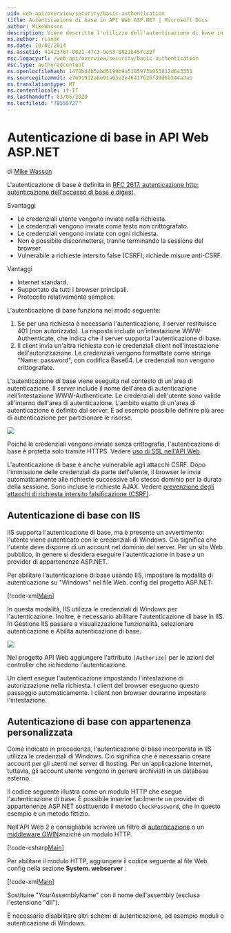 ```yaml
---
uid: web-api/overview/security/basic-authentication
title: Autenticazione di base in API Web ASP.NET | Microsoft Docs
author: MikeWasson
description: Viene descritto l'utilizzo dell'autenticazione di base in API Web ASP.NET.
ms.author: riande
ms.date: 10/02/2014
ms.assetid: 41423767-0021-47c3-9e53-0021b457c39f
msc.legacyurl: /web-api/overview/security/basic-authentication
msc.type: authoredcontent
ms.openlocfilehash: 1470bd4b5abd5199b9a5105973b053812d643351
ms.sourcegitcommit: e7e91932a6e91a63e2e46417626f39d6b244a3ab
ms.translationtype: MT
ms.contentlocale: it-IT
ms.lasthandoff: 03/06/2020
ms.locfileid: "78555727"
---
```

# <a name="basic-authentication-in-aspnet-web-api"></a>Autenticazione di base in API Web ASP.NET

di [Mike Wasson](https://github.com/MikeWasson)

L'autenticazione di base è definita in [RFC 2617, autenticazione http: autenticazione dell'accesso di base e digest](http://www.ietf.org/rfc/rfc2617.txt).

Svantaggi

- Le credenziali utente vengono inviate nella richiesta.
- Le credenziali vengono inviate come testo non crittografato.
- Le credenziali vengono inviate con ogni richiesta.
- Non è possibile disconnettersi, tranne terminando la sessione del browser.
- Vulnerabile a richieste intersito false (CSRF); richiede misure anti-CSRF.

Vantaggi

- Internet standard.
- Supportato da tutti i browser principali.
- Protocollo relativamente semplice.

L'autenticazione di base funziona nel modo seguente:

1. Se per una richiesta è necessaria l'autenticazione, il server restituisce 401 (non autorizzato). La risposta include un'intestazione WWW-Authenticate, che indica che il server supporta l'autenticazione di base.
2. Il client invia un'altra richiesta con le credenziali client nell'intestazione dell'autorizzazione. Le credenziali vengono formattate come stringa "Name: password", con codifica Base64. Le credenziali non vengono crittografate.

L'autenticazione di base viene eseguita nel contesto di un'area di autenticazione. Il server include il nome dell'area di autenticazione nell'intestazione WWW-Authenticate. Le credenziali dell'utente sono valide all'interno dell'area di autenticazione. L'ambito esatto di un'area di autenticazione è definito dal server. È ad esempio possibile definire più aree di autenticazione per partizionare le risorse.

![](basic-authentication/_static/image1.png)

Poiché le credenziali vengono inviate senza crittografia, l'autenticazione di base è protetta solo tramite HTTPS. Vedere [uso di SSL nell'API Web](working-with-ssl-in-web-api.md).

L'autenticazione di base è anche vulnerabile agli attacchi CSRF. Dopo l'immissione delle credenziali da parte dell'utente, il browser le invia automaticamente alle richieste successive allo stesso dominio per la durata della sessione. Sono incluse le richieste AJAX. Vedere [prevenzione degli attacchi di richiesta intersito falsificazione (CSRF)](preventing-cross-site-request-forgery-csrf-attacks.md).

## <a name="basic-authentication-with-iis"></a>Autenticazione di base con IIS

IIS supporta l'autenticazione di base, ma è presente un avvertimento: l'utente viene autenticato con le credenziali di Windows. Ciò significa che l'utente deve disporre di un account nel dominio del server. Per un sito Web pubblico, in genere si desidera eseguire l'autenticazione in base a un provider di appartenenze ASP.NET.

Per abilitare l'autenticazione di base usando IIS, impostare la modalità di autenticazione su "Windows" nel file Web. config del progetto ASP.NET:

[!code-xml[Main](basic-authentication/samples/sample1.xml)]

In questa modalità, IIS utilizza le credenziali di Windows per l'autenticazione. Inoltre, è necessario abilitare l'autenticazione di base in IIS. In Gestione IIS passare a visualizzazione funzionalità, selezionare autenticazione e Abilita autenticazione di base.

![](basic-authentication/_static/image2.png)

Nel progetto API Web aggiungere l'attributo `[Authorize]` per le azioni del controller che richiedono l'autenticazione.

Un client esegue l'autenticazione impostando l'intestazione di autorizzazione nella richiesta. I client del browser eseguono questo passaggio automaticamente. I client non browser dovranno impostare l'intestazione.

## <a name="basic-authentication-with-custom-membership"></a>Autenticazione di base con appartenenza personalizzata

Come indicato in precedenza, l'autenticazione di base incorporata in IIS utilizza le credenziali di Windows. Ciò significa che è necessario creare account per gli utenti nel server di hosting. Per un'applicazione Internet, tuttavia, gli account utente vengono in genere archiviati in un database esterno.

Il codice seguente illustra come un modulo HTTP che esegue l'autenticazione di base. È possibile inserire facilmente un provider di appartenenze ASP.NET sostituendo il metodo `CheckPassword`, che in questo esempio è un metodo fittizio.

Nell'API Web 2 è consigliabile scrivere un filtro di [autenticazione](authentication-filters.md) o un [middleware OWIN](../../../aspnet/overview/owin-and-katana/index.md)anziché un modulo HTTP.

[!code-csharp[Main](basic-authentication/samples/sample2.cs)]

Per abilitare il modulo HTTP, aggiungere il codice seguente al file Web. config nella sezione **System. webserver** :

[!code-xml[Main](basic-authentication/samples/sample3.xml?highlight=4)]

Sostituire "YourAssemblyName" con il nome dell'assembly (esclusa l'estensione "dll").

È necessario disabilitare altri schemi di autenticazione, ad esempio moduli o autenticazione di Windows.
